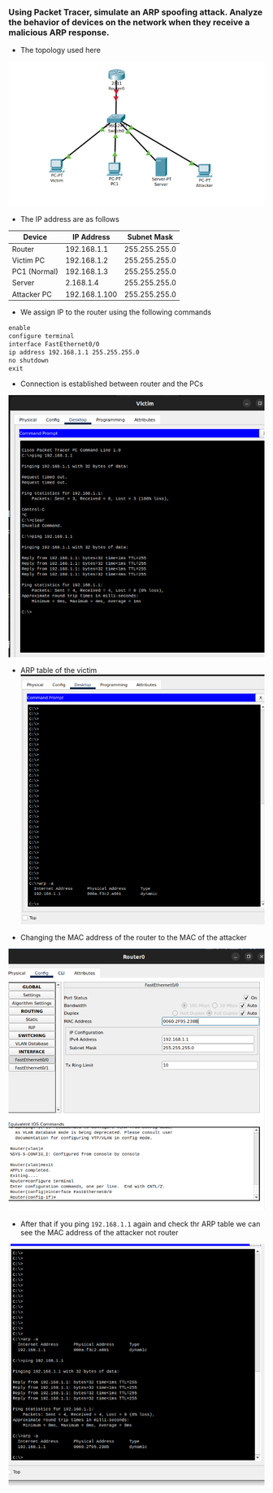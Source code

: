 ###  Using Packet Tracer, simulate an ARP spoofing attack. Analyze the behavior of devices on the network when they receive a malicious ARP response.


- The topology used here

![alt text](images/2_1.png)


- The IP address are as follows

| Device |IP Address      | Subnet Mask   |
|--------|----------------|---------------|
| Router |  192.168.1.1     | 255.255.255.0 |
| Victim PC |  192.168.1.2 | 255.255.255.0 |
| PC1 (Normal)| 192.168.1.3 | 255.255.255.0 |
| Server | 2.168.1.4 | 255.255.255.0 |
| Attacker PC  | 192.168.1.100 | 255.255.255.0 |

- We assign IP to the router using the following commands

```
enable
configure terminal
interface FastEthernet0/0
ip address 192.168.1.1 255.255.255.0
no shutdown
exit
```

- Connection is established between router and the PCs

![alt text](images/2_2.png)


- ARP table of the victim 
![alt text](images/2_3.png)


- Changing the MAC address of the router to the MAC of the attacker

![alt text](images/2_4.png)

- After that if you ping `192.168.1.1` again and check thr ARP table we can see the MAC address of the attacker not router

![alt text](images/2_5.png)


